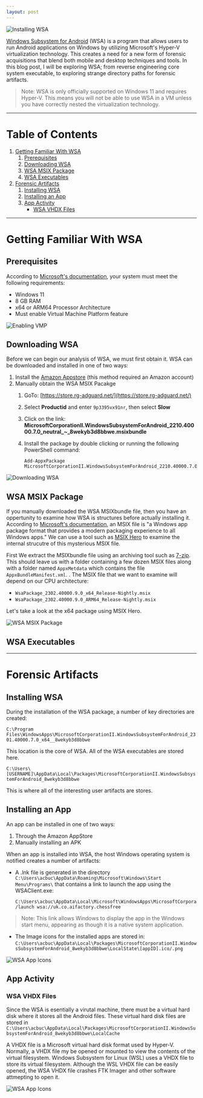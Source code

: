 ```yaml
---
layout: post
---
```

![Installing WSA](/assets/wsa/wsa_install.png)

[Windows Subsystem for Android](https://learn.microsoft.com/en-us/windows/android/wsa/) (WSA) is a program that allows users to run Android applications on Windows by utilizing Microsoft's Hyper-V virtualization technology. This creates a need for a  new form of forensic acquisitions that blend both mobile and desktop techniques and tools. In this blog post, I will be exploring WSA; from reverse engineering core system executable, to exploring strange directory paths for forensic artifacts.

> Note: WSA is only officially supported on Windows 11 and requires Hyper-V. This means you will not be able to use WSA in a VM unless you have correctly nested the virtualization technology.

---

# Table of Contents
1. [Getting Familiar With WSA](#Getting-Familiar-With-WSA)
      1. [Prerequisites](#Prerequisites)
      2. [Downloading WSA](#Downloading-WSA)
      3. [WSA MSIX Package](#WSA-MSIX-Package)
      4. [WSA Executables](#WSA-Executables)
2. [Forensic Artifacts](#Forensic-Artifacts)
      1. [Installing WSA](#Installing-WSA)
      2. [Installing an App](#Installing-an-App)
      3. [App Activity](#App-Activity)
            - [WSA VHDX Files](#WSA-VHDX-Files)

---

# Getting Familiar With WSA

## Prerequisites
According to [Microsoft's documentation](https://support.microsoft.com/en-us/windows/install-mobile-apps-and-the-amazon-appstore-on-windows-f8d0abb5-44ad-47d8-b9fb-ad6b1459ff6c), your system must meet the following requirements:
- Windows 11
- 8 GB RAM
- x64 or ARM64 Processor Architecture
- Must enable Virtual Machine Platform feature

![Enabling VMP](/assets/wsa/windows_features.png)

## Downloading WSA
Before we can begin our analysis of WSA, we must first obtain it. WSA can be downloaded and installed in one of two ways:

1. Install the [Amazon Appstore](https://apps.microsoft.com/store/detail/amazon-appstore/9NJHK44TTKSX) (this method required an Amazon account)
2. Manually obtain the WSA MSIX Pacakge
    1. GoTo: [https://store.rg-adguard.net/](https://store.rg-adguard.net/)
    2. Select **Productid** and enter `9p3395vx91nr`, then select **Slow**
    3. Click on the link: **MicrosoftCorporationII.WindowsSubsystemForAndroid_2210.40000.7.0_neutral_~_8wekyb3d8bbwe.msixbundle**
    4. Install the package by double clicking or running the following PowerShell command: 

           Add-AppxPackage MicrosoftCorporationII.WindowsSubsystemForAndroid_2210.40000.7.0_neutral_~_8wekyb3d8bbwe.msixbundle.msixbundle

![Downloading WSA](/assets/wsa/wsa_download.png)

## WSA MSIX Package

If you manually downloaded the WSA MSIXbundle file, then you have an oppertunity to examine how WSA is structures before actually installing it. According to [Microsoft's documentation](https://learn.microsoft.com/en-us/windows/msix/overview), an MSIX file is "a Windows app package format that provides a modern packaging experience to all Windows apps." We can use a tool such as [MSIX Hero](https://msixhero.net/) to examine the internal strucutre of this mysterious MSIX file.

First We extract the MSIXbundle file using an archiving tool such as [7-zip](https://www.7-zip.org/). This should leave us with a folder containing a few dozen MSIX files along with a folder named `AppxMetdata` which contains the file `AppxBundleManifest.xml`. . The MSIX file that we want to examine will depend on our CPU architecture:
- `WsaPackage_2302.40000.9.0_x64_Release-Nightly.msix`
- `WsaPackage_2302.40000.9.0_ARM64_Release-Nightly.msix`

Let's take a look at the x64 package using MSIX Hero.

![WSA MSIX Package](/assets/wsa/wsa_msix.png)

## WSA Executables

---

# Forensic Artifacts

## Installing WSA

During the installation of the WSA package, a number of key directories are created:

`C:\Program Files\WindowsApps\MicrosoftCorporationII.WindowsSubsystemForAndroid_2301.40000.7.0_x64__8wekyb3d8bbwe`

This location is the core of WSA. All of the WSA executables are stored here.

`C:\Users\[USERNAME]\AppData\Local\Packages\MicrosoftCorporationII.WindowsSubsystemForAndroid_8wekyb3d8bbwe`

This is where all of the interesting user artifacts are stores.

## Installing an App

An app can be installed in one of two ways:
1. Through the Amazon AppStore
2. Manually installing an APK

When an app is installed into WSA, the host Windows operating system is notified creates a number of artifacts:
- A .lnk file is generated in the directory
`C:\Users\acbuc\AppData\Roaming\Microsoft\Windows\Start Menu\Programs\` that contains a link to launch the app using the WSAClient.exe:

      C:\Users\acbuc\AppData\Local\Microsoft\WindowsApps\MicrosoftCorporationII.WindowsSubsystemForAndroid_8wekyb3d8bbwe\WsaClient.exe /launch wsa://uk.co.aifactory.chessfree

> Note: This link allows Windows to display the app in the Windows start menu, appearing as though it is a native system application.

- The Image icons for the installed apps are stored in:
`C:\Users\acbuc\AppData\Local\Packages\MicrosoftCorporationII.WindowsSubsystemForAndroid_8wekyb3d8bbwe\LocalState\[appID].ico/.png`

![WSA App Icons](/assets/wsa/wsa_app_icons.png)

## App Activity

### WSA VHDX Files

Since the WSA is esentially a virutal machine, there must be a virtual hard disk where it stores all the Android files.
These virtual hard disk files are stored in `C:\Users\acbuc\AppData\Local\Packages\MicrosoftCorporationII.WindowsSubsystemForAndroid_8wekyb3d8bbwe\LocalCache`

A VHDX file is a Microsoft virtual hard disk format used by Hyper-V. Normally, a VHDX file my be opened or mounted to view the contents of the virtual filesystem. Windows Subsystem for Linux (WSL) uses a VHDX file to store its virtual filesystem. Although the WSL VHDX file can be easily opened, the WSA VHDX file crashes FTK Imager and other software attmepting to open it.

![WSA App Icons](/assets/wsa/vhdx_files.png)
